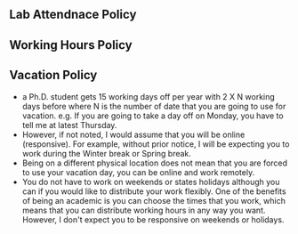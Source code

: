 ## Lab Attendnace Policy 

## Working Hours Policy 

## Vacation Policy 

- a Ph.D. student gets 15 working days off per year with 2 X N working days before where N is the number of date that you are going to use for vacation. e.g. If you are going to take a day off on Monday, you have to tell me at latest Thursday. 
- However, if not noted, I would assume that you will be online (responsive).  For example, without prior notice, I will be expecting you to work during the Winter break or Spring break.
- Being on a different physical location does not mean that you are forced to use your vacation day, you can be online and work remotely.
- You do not have to work on weekends or states holidays although you can if you would like to distribute your work flexibly.  One of the benefits of being an academic is you can choose the times that you work, which means that you can distribute working hours in any way you want. However, I don't expect you to be responsive on weekends or holidays.

